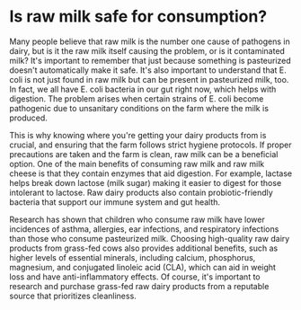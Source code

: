 # Is raw milk safe for consumption?

Many people believe that raw milk is the number one cause of pathogens in dairy, but is it the raw milk itself causing the problem, or is it contaminated milk? It's important to remember that just because something is pasteurized doesn't automatically make it safe. It's also important to understand that E. coli is not just found in raw milk but can be present in pasteurized milk, too. In fact, we all have E. coli bacteria in our gut right now, which helps with digestion. The problem arises when certain strains of E. coli become pathogenic due to unsanitary conditions on the farm where the milk is produced.

This is why knowing where you're getting your dairy products from is crucial, and ensuring that the farm follows strict hygiene protocols. If proper precautions are taken and the farm is clean, raw milk can be a beneficial option. One of the main benefits of consuming raw milk and raw milk cheese is that they contain enzymes that aid digestion. For example, lactase helps break down lactose (milk sugar) making it easier to digest for those intolerant to lactose. Raw dairy products also contain probiotic-friendly bacteria that support our immune system and gut health.

Research has shown that children who consume raw milk have lower incidences of asthma, allergies, ear infections, and respiratory infections than those who consume pasteurized milk. Choosing high-quality raw dairy products from grass-fed cows also provides additional benefits, such as higher levels of essential minerals, including calcium, phosphorus, magnesium, and conjugated linoleic acid (CLA), which can aid in weight loss and have anti-inflammatory effects. Of course, it's important to research and purchase grass-fed raw dairy products from a reputable source that prioritizes cleanliness.